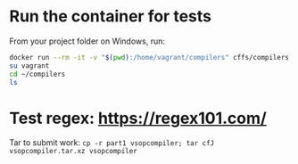 # Run the container for tests

From your project folder on Windows, run:
```bash
docker run --rm -it -v "$(pwd):/home/vagrant/compilers" cffs/compilers /bin/sh
su vagrant
cd ~/compilers
ls
```
# Test regex: https://regex101.com/

Tar to submit work: `cp -r part1 vsopcompiler; tar cfJ vsopcompiler.tar.xz vsopcompiler`

